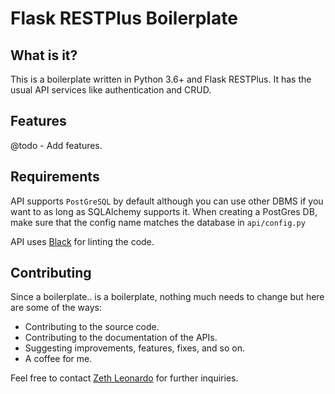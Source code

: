 # Flask RESTPlus Boilerplate

## What is it?
This is a boilerplate written in Python 3.6+ and Flask RESTPlus. It has the usual API services like authentication and CRUD.

## Features
@todo - Add features.

## Requirements
API supports `PostGreSQL` by default although you can use other DBMS if you want to as long as SQLAlchemy supports it. When creating a PostGres DB, make sure that the config name matches the database in `api/config.py`

API uses [Black](https://github.com/psf/black) for linting the code.

## Contributing
Since a boilerplate.. is a boilerplate, nothing much needs to change but here are some of the ways:

* Contributing to the source code.
* Contributing to the documentation of the APIs.
* Suggesting improvements, features, fixes, and so on.
* A coffee for me.

Feel free to contact [Zeth Leonardo](https://github.com/X1Zeth2X) for further inquiries.
